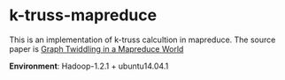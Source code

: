 # k-truss-mapreduce
This is an implementation of k-truss calcultion in mapreduce. The source paper is <a href="https://dl.acm.org/citation.cfm?id=1592018">Graph Twiddling in a Mapreduce World</a>   

**Environment**: Hadoop-1.2.1 + ubuntu14.04.1
